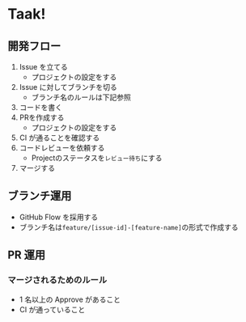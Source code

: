 # Taak!

## 開発フロー

1. Issue を立てる
   * プロジェクトの設定をする
1. Issue に対してブランチを切る
   * ブランチ名のルールは下記参照 
1. コードを書く
1. PRを作成する
   * プロジェクトの設定をする
1. CI が通ることを確認する
1. コードレビューを依頼する
   * Projectのステータスを`レビュー待ち`にする
1. マージする

## ブランチ運用

- GitHub Flow を採用する
- ブランチ名は`feature/[issue-id]-[feature-name]`の形式で作成する

## PR 運用

### マージされるためのルール

- 1 名以上の Approve があること
- CI が通っていること
